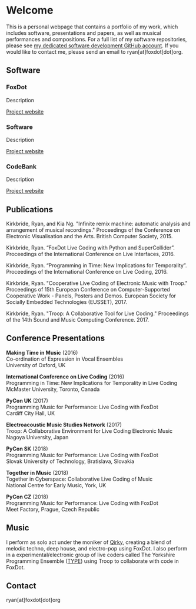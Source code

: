 # Welcome

This is a personal webpage that contains a portfolio of my work, which includes software, presentations and papers, as well as musical performances and compositions. For a full list of my software repositories, please see [my dedicated software development GitHub account](http://github.com/qirky/). If you would like to contact me, please send an email to ryan[at]foxdot[dot]org.

## Software

### FoxDot

Description

[Project website](http://www.foxdot.org/)

### Software

Description

[Project website](http://www.github.com/qirky/Troop)

### CodeBank

Description

[Project website](http://www.github.com/qirky/CodeBank)

## Publications

Kirkbride, Ryan, and Kia Ng. "Infinite remix machine: automatic analysis and arrangement of musical recordings." Proceedings of the Conference on Electronic Visualisation and the Arts. British Computer Society, 2015.

Kirkbride, Ryan. “FoxDot Live Coding with Python and SuperCollider”. Proceedings of the International Conference on Live Interfaces, 2016.

Kirkbride, Ryan. “Programming in Time: New Implications for Temporality”. Proceedings of the International Conference on Live Coding, 2016.

Kirkbride, Ryan. "Cooperative Live Coding of Electronic Music with Troop." Proceedings of 15th European Conference on Computer-Supported Cooperative Work - Panels, Posters and Demos. European Society for Socially Embedded Technologies (EUSSET), 2017.

Kirkbride, Ryan. "Troop: A Collaborative Tool for Live Coding." Proceedings of the 14th Sound and Music Computing Conference. 2017.

## Conference Presentations

**Making Time in Music** (2016)  
Co-ordination of Expression in Vocal Ensembles  
University of Oxford, UK

**International Conference on Live Coding** (2016)  
Programming in Time: New Implications for Temporality in Live Coding  
McMaster University, Toronto, Canada

**PyCon UK** (2017)  
Programming Music for Performance: Live Coding with FoxDot  
Cardiff City Hall, UK

**Electroacoustic Music Studies Network** (2017)  
Troop: A Collaborative Environment for Live Coding Electronic Music  
Nagoya University, Japan

**PyCon SK** (2018)  
Programming Music for Performance: Live Coding with FoxDot  
Slovak University of Technology, Bratislava, Slovakia

**Together in Music** (2018)  
Together in Cyberspace: Collaborative Live Coding of Music  
National Centre for Early Music, York, UK

**PyCon CZ** (2018)  
Programming Music for Performance: Live Coding with FoxDot  
Meet Factory, Prague, Czech Republic

## Music

I perform as solo act under the moniker of [Qirky](http://qirky.github.io/), creating a blend of melodic techno, deep house, and electro-pop using FoxDot. I also perform in a experimental/electronic group of live coders called The Yorkshire Programming Ensemble ([TYPE](https://typeensemble.wordpress.com/)) using Troop to collaborate with code in FoxDot.

## Contact

ryan[at]foxdot[dot]org
